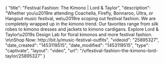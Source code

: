 {
    "title": "Festival Fashion: The Kimono | Lord & Taylor",
    "description": "Whether you\u2019re attending Coachella, Firefly, Bonnaroo, Ultra, or Hangout music festival, we\u2019re scoping out festival fashion.  We are completely wrapped up in the kimono trend.  Our favorites range from silk robes to kimono dresses and jackets to kimono cardigans.  Explore Lord & Taylor\u2019s Design Lab for floral kimonos and more festival fashion.  \n\nShop Now: http:\/\/bit.ly\/music-festival-outfits",
    "videoid": "25895327",
    "date_created": "1453119515",
    "date_modified": "1453119515",
    "type": "captivate",
    "layout": "video",
    "url": "\/v\/festival-fashion-the-kimono-lord-taylor\/25895327"
}